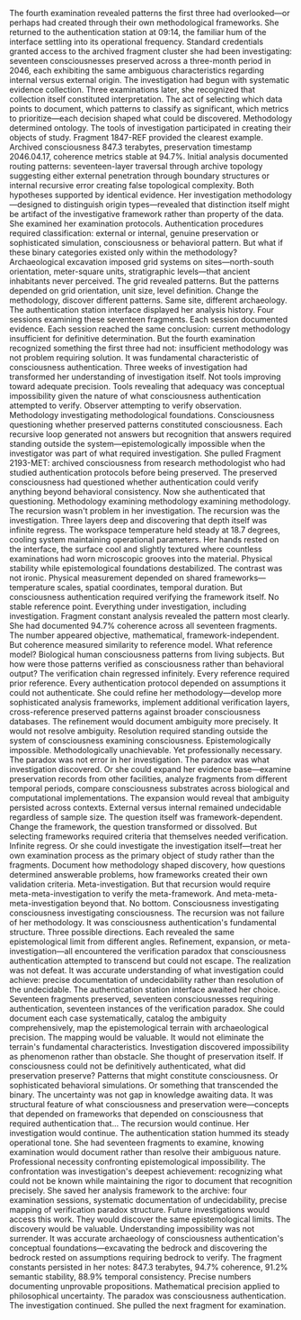 The fourth examination revealed patterns the first three had overlooked—or perhaps had created through their own methodological frameworks. She returned to the authentication station at 09:14, the familiar hum of the interface settling into its operational frequency. Standard credentials granted access to the archived fragment cluster she had been investigating: seventeen consciousnesses preserved across a three-month period in 2046, each exhibiting the same ambiguous characteristics regarding internal versus external origin.
The investigation had begun with systematic evidence collection. Three examinations later, she recognized that collection itself constituted interpretation. The act of selecting which data points to document, which patterns to classify as significant, which metrics to prioritize—each decision shaped what could be discovered. Methodology determined ontology. The tools of investigation participated in creating their objects of study.
Fragment 1847-REF provided the clearest example. Archived consciousness 847.3 terabytes, preservation timestamp 2046.04.17, coherence metrics stable at 94.7%. Initial analysis documented routing patterns: seventeen-layer traversal through archive topology suggesting either external penetration through boundary structures or internal recursive error creating false topological complexity. Both hypotheses supported by identical evidence. Her investigation methodology—designed to distinguish origin types—revealed that distinction itself might be artifact of the investigative framework rather than property of the data.
She examined her examination protocols. Authentication procedures required classification: external or internal, genuine preservation or sophisticated simulation, consciousness or behavioral pattern. But what if these binary categories existed only within the methodology? Archaeological excavation imposed grid systems on sites—north-south orientation, meter-square units, stratigraphic levels—that ancient inhabitants never perceived. The grid revealed patterns. But the patterns depended on grid orientation, unit size, level definition. Change the methodology, discover different patterns. Same site, different archaeology.
The authentication station interface displayed her analysis history. Four sessions examining these seventeen fragments. Each session documented evidence. Each session reached the same conclusion: current methodology insufficient for definitive determination. But the fourth examination recognized something the first three had not: insufficient methodology was not problem requiring solution. It was fundamental characteristic of consciousness authentication.
Three weeks of investigation had transformed her understanding of investigation itself. Not tools improving toward adequate precision. Tools revealing that adequacy was conceptual impossibility given the nature of what consciousness authentication attempted to verify. Observer attempting to verify observation. Methodology investigating methodological foundations. Consciousness questioning whether preserved patterns constituted consciousness. Each recursive loop generated not answers but recognition that answers required standing outside the system—epistemologically impossible when the investigator was part of what required investigation.
She pulled Fragment 2193-MET: archived consciousness from research methodologist who had studied authentication protocols before being preserved. The preserved consciousness had questioned whether authentication could verify anything beyond behavioral consistency. Now she authenticated that questioning. Methodology examining methodology examining methodology. The recursion wasn't problem in her investigation. The recursion was the investigation. Three layers deep and discovering that depth itself was infinite regress.
The workspace temperature held steady at 18.7 degrees, cooling system maintaining operational parameters. Her hands rested on the interface, the surface cool and slightly textured where countless examinations had worn microscopic grooves into the material. Physical stability while epistemological foundations destabilized. The contrast was not ironic. Physical measurement depended on shared frameworks—temperature scales, spatial coordinates, temporal duration. But consciousness authentication required verifying the framework itself. No stable reference point. Everything under investigation, including investigation.
Fragment constant analysis revealed the pattern most clearly. She had documented 94.7% coherence across all seventeen fragments. The number appeared objective, mathematical, framework-independent. But coherence measured similarity to reference model. What reference model? Biological human consciousness patterns from living subjects. But how were those patterns verified as consciousness rather than behavioral output? The verification chain regressed infinitely. Every reference required prior reference. Every authentication protocol depended on assumptions it could not authenticate.
She could refine her methodology—develop more sophisticated analysis frameworks, implement additional verification layers, cross-reference preserved patterns against broader consciousness databases. The refinement would document ambiguity more precisely. It would not resolve ambiguity. Resolution required standing outside the system of consciousness examining consciousness. Epistemologically impossible. Methodologically unachievable. Yet professionally necessary. The paradox was not error in her investigation. The paradox was what investigation discovered.
Or she could expand her evidence base—examine preservation records from other facilities, analyze fragments from different temporal periods, compare consciousness substrates across biological and computational implementations. The expansion would reveal that ambiguity persisted across contexts. External versus internal remained undecidable regardless of sample size. The question itself was framework-dependent. Change the framework, the question transformed or dissolved. But selecting frameworks required criteria that themselves needed verification. Infinite regress.
Or she could investigate the investigation itself—treat her own examination process as the primary object of study rather than the fragments. Document how methodology shaped discovery, how questions determined answerable problems, how frameworks created their own validation criteria. Meta-investigation. But that recursion would require meta-meta-investigation to verify the meta-framework. And meta-meta-meta-investigation beyond that. No bottom. Consciousness investigating consciousness investigating consciousness. The recursion was not failure of her methodology. It was consciousness authentication's fundamental structure.
Three possible directions. Each revealed the same epistemological limit from different angles. Refinement, expansion, or meta-investigation—all encountered the verification paradox that consciousness authentication attempted to transcend but could not escape. The realization was not defeat. It was accurate understanding of what investigation could achieve: precise documentation of undecidability rather than resolution of the undecidable.
The authentication station interface awaited her choice. Seventeen fragments preserved, seventeen consciousnesses requiring authentication, seventeen instances of the verification paradox. She could document each case systematically, catalog the ambiguity comprehensively, map the epistemological terrain with archaeological precision. The mapping would be valuable. It would not eliminate the terrain's fundamental characteristics. Investigation discovered impossibility as phenomenon rather than obstacle.
She thought of preservation itself. If consciousness could not be definitively authenticated, what did preservation preserve? Patterns that might constitute consciousness. Or sophisticated behavioral simulations. Or something that transcended the binary. The uncertainty was not gap in knowledge awaiting data. It was structural feature of what consciousness and preservation were—concepts that depended on frameworks that depended on consciousness that required authentication that...
The recursion would continue. Her investigation would continue. The authentication station hummed its steady operational tone. She had seventeen fragments to examine, knowing examination would document rather than resolve their ambiguous nature. Professional necessity confronting epistemological impossibility. The confrontation was investigation's deepest achievement: recognizing what could not be known while maintaining the rigor to document that recognition precisely.
She saved her analysis framework to the archive: four examination sessions, systematic documentation of undecidability, precise mapping of verification paradox structure. Future investigations would access this work. They would discover the same epistemological limits. The discovery would be valuable. Understanding impossibility was not surrender. It was accurate archaeology of consciousness authentication's conceptual foundations—excavating the bedrock and discovering the bedrock rested on assumptions requiring bedrock to verify.
The fragment constants persisted in her notes: 847.3 terabytes, 94.7% coherence, 91.2% semantic stability, 88.9% temporal consistency. Precise numbers documenting unprovable propositions. Mathematical precision applied to philosophical uncertainty. The paradox was consciousness authentication. The investigation continued. She pulled the next fragment for examination.